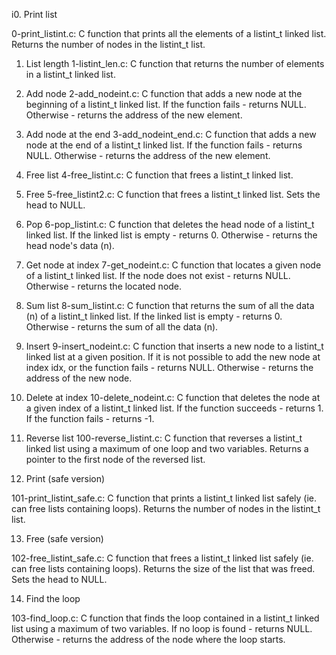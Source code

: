 i0. Print list

0-print_listint.c: C function that prints all the elements of a listint_t linked list.
Returns the number of nodes in the listint_t list.

1. List length
1-listint_len.c: C function that returns the number of elements in a listint_t linked list.

2. Add node
2-add_nodeint.c: C function that adds a new node at the beginning of a listint_t linked list.
If the function fails - returns NULL.
Otherwise - returns the address of the new element.

3. Add node at the end
3-add_nodeint_end.c: C function that adds a new node at the end of a listint_t linked list.
If the function fails - returns NULL.
Otherwise - returns the address of the new element.

4. Free list
4-free_listint.c: C function that frees a listint_t linked list.

5. Free
5-free_listint2.c: C function that frees a listint_t linked list.
Sets the head to NULL.

6. Pop
6-pop_listint.c: C function that deletes the head node of a listint_t linked list.
If the linked list is empty - returns 0.
Otherwise - returns the head node's data (n).

7. Get node at index
7-get_nodeint.c: C function that locates a given node of a listint_t linked list.
If the node does not exist - returns NULL.
Otherwise - returns the located node.

8. Sum list
8-sum_listint.c: C function that returns the sum of all the data (n) of a listint_t linked list.
If the linked list is empty - returns 0.
Otherwise - returns the sum of all the data (n).

9. Insert
9-insert_nodeint.c: C function that inserts a new node to a listint_t linked list at a given position.
If it is not possible to add the new node at index idx, or the function fails - returns NULL.
Otherwise - returns the address of the new node.

10. Delete at index
10-delete_nodeint.c: C function that deletes the node at a given index of a listint_t linked list.
If the function succeeds - returns 1.
If the function fails - returns -1.

11. Reverse list
100-reverse_listint.c: C function that reverses a listint_t linked list using a maximum of one loop and two variables.
Returns a pointer to the first node of the reversed list.

12. Print (safe version)

101-print_listint_safe.c: C function that prints a listint_t linked list safely (ie. can free lists containing loops).
Returns the number of nodes in the listint_t list.

13. Free (safe version)

102-free_listint_safe.c: C function that frees a listint_t linked list safely (ie. can free lists containing loops).
Returns the size of the list that was freed.
Sets the head to NULL.

14. Find the loop

103-find_loop.c: C function that finds the loop contained in a listint_t linked list using a maximum of two variables.
If no loop is found - returns NULL.
Otherwise - returns the address of the node where the loop starts.


